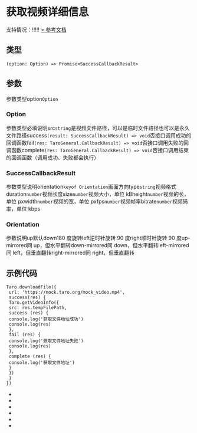 # 获取视频详细信息
支持情况：!!!!!
[> 参考文档
](https://developers.weixin.qq.com/miniprogram/dev/api/media/video/wx.getVideoInfo.html)
## 类型[​](getVideoInfo.html#类型)
```tsx
(option: Option) => Promise<SuccessCallbackResult>
```

## 参数[​](getVideoInfo.html#参数)
参数类型option`Option`
### Option[​](getVideoInfo.html#option)
参数类型必填说明src`string`是视频文件路径，可以是临时文件路径也可以是永久文件路径success`(result: SuccessCallbackResult) => void`否接口调用成功的回调函数fail`(res: TaroGeneral.CallbackResult) => void`否接口调用失败的回调函数complete`(res: TaroGeneral.CallbackResult) => void`否接口调用结束的回调函数（调用成功、失败都会执行）
### SuccessCallbackResult[​](getVideoInfo.html#successcallbackresult)
参数类型说明orientation`keyof Orientation`画面方向type`string`视频格式duration`number`视频长度size`number`视频大小，单位 kBheight`number`视频的长，单位 pxwidth`number`视频的宽，单位 pxfps`number`视频帧率bitrate`number`视频码率，单位 kbps
### Orientation[​](getVideoInfo.html#orientation)
参数说明up默认down180 度旋转left逆时针旋转 90 度right顺时针旋转 90 度up-mirrored同 up，但水平翻转down-mirrored同 down，但水平翻转left-mirrored同 left，但垂直翻转right-mirrored同 right，但垂直翻转
## 示例代码[​](getVideoInfo.html#示例代码)
```tsx
Taro.downloadFile({
 url: 'https://mock.taro.org/mock_video.mp4',
 success(res) {
 Taro.getVideoInfo({
 src: res.tempFilePath,
 success (res) {
 console.log('获取文件地址成功')
 console.log(res)
 },
 fail (res) {
 console.log('获取文件地址失败')
 console.log(res)
 },
 complete (res) {
 console.log('获取文件地址')
 }
 })
 }
})
```

- 
- 

- 
- 
- 

-
